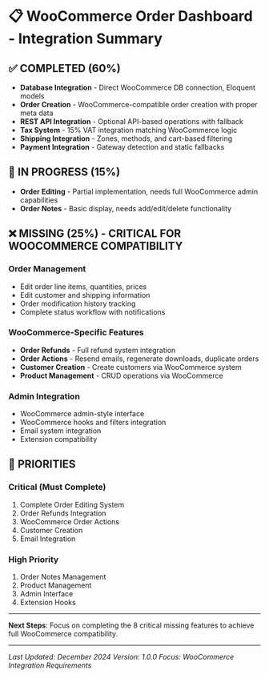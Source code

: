 # 📋 WooCommerce Order Dashboard - Integration Summary

## ✅ **COMPLETED (60%)**
- **Database Integration** - Direct WooCommerce DB connection, Eloquent models
- **Order Creation** - WooCommerce-compatible order creation with proper meta data
- **REST API Integration** - Optional API-based operations with fallback
- **Tax System** - 15% VAT integration matching WooCommerce logic
- **Shipping Integration** - Zones, methods, and cart-based filtering
- **Payment Integration** - Gateway detection and static fallbacks

## 🔄 **IN PROGRESS (15%)**
- **Order Editing** - Partial implementation, needs full WooCommerce admin capabilities
- **Order Notes** - Basic display, needs add/edit/delete functionality

## ❌ **MISSING (25%) - CRITICAL FOR WOOCOMMERCE COMPATIBILITY**

### **Order Management**
- Edit order line items, quantities, prices
- Edit customer and shipping information
- Order modification history tracking
- Complete status workflow with notifications

### **WooCommerce-Specific Features**
- **Order Refunds** - Full refund system integration
- **Order Actions** - Resend emails, regenerate downloads, duplicate orders
- **Customer Creation** - Create customers via WooCommerce system
- **Product Management** - CRUD operations via WooCommerce

### **Admin Integration**
- WooCommerce admin-style interface
- WooCommerce hooks and filters integration
- Email system integration
- Extension compatibility

## 🎯 **PRIORITIES**

### **Critical (Must Complete)**
1. Complete Order Editing System
2. Order Refunds Integration
3. WooCommerce Order Actions
4. Customer Creation
5. Email Integration

### **High Priority**
1. Order Notes Management
2. Product Management
3. Admin Interface
4. Extension Hooks

---

**Next Steps**: Focus on completing the 8 critical missing features to achieve full WooCommerce compatibility.

---

*Last Updated: December 2024*
*Version: 1.0.0*
*Focus: WooCommerce Integration Requirements* 